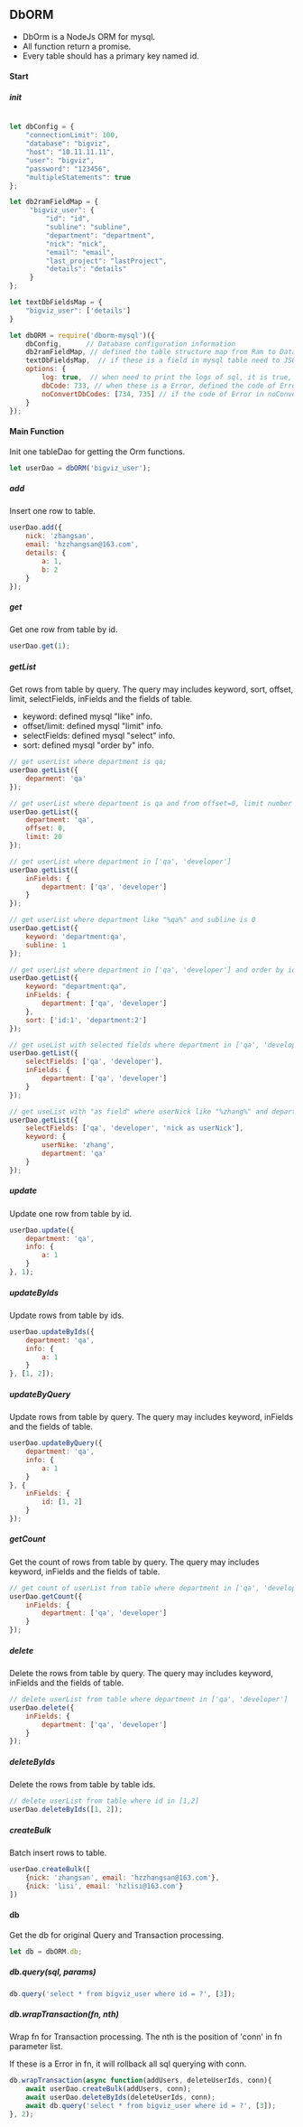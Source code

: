 ## DbORM

- DbOrm is a NodeJs ORM for mysql.
- All function return a promise.
- Every table should has a primary key named id.

#### Start

##### init

```javascript

let dbConfig = {
    "connectionLimit": 100,
    "database": "bigviz",
    "host": "10.11.11.11",
    "user": "bigviz",
    "password": "123456",
    "multipleStatements": true
};

let db2ramFieldMap = {
     "bigviz_user": {
         "id": "id",
         "subline": "subline",
         "department": "department",
         "nick": "nick",
         "email": "email",
         "last_project": "lastProject",
         "details": "details"
     }
};

let textDbFieldsMap = {
    "bigviz_user": ['details']
}

let dbORM = require('dborm-mysql')({
    dbConfig,      // Database configuration information
    db2ramFieldMap, // defined the table structure map from Ram to Database
    textDbFieldsMap,  // if these is a field in mysql table need to JSON.parse or JSON.stringify, you need to add it.
    options: {
        log: true,  // when need to print the logs of sql, it is true, default false.
        dbCode: 733, // when these is a Error, defined the code of Error， default 733.
        noConvertDbCodes: [734, 735] // if the code of Error in noConvertDbCodes, it will not convert it to dbCode. default []
    }
});

```

#### Main Function

Init one tableDao for getting the Orm functions.

```javascript
let userDao = dbORM('bigviz_user');
```


##### add

Insert one row to table.

```javascript
userDao.add({
    nick: 'zhangsan',
    email: 'hzzhangsan@163.com',
    details: {
        a: 1,
        b: 2
    }
});

```

##### get

Get one row from table by id.

```javascript
userDao.get(1);

```

##### getList

Get rows from table by query. The query may includes keyword, sort, offset, limit, selectFields, inFields and the fields of table.

- keyword: defined mysql "like" info.
- offset/limit: defined mysql "limit" info.
- selectFields: defined mysql "select" info.
- sort: defined mysql "order by" info.

```javascript
// get userList where department is qa;
userDao.getList({
    deparment: 'qa'
});

// get userList where department is qa and from offset=0, limit number is 20.
userDao.getList({
    department: 'qa',
    offset: 0,
    limit: 20
});

// get userList where department in ['qa', 'developer']
userDao.getList({
    inFields: {
        department: ['qa', 'developer']
    }
});

// get userList where department like "%qa%" and subline is 0
userDao.getList({
    keyword: 'department:qa',
    subline: 1
});

// get userList where department in ['qa', 'developer'] and order by id desc, department asc
userDao.getList({
    keyword: "department:qa",
    inFields: {
        department: ['qa', 'developer']
    },
    sort: ['id:1', 'department:2']
});

// get useList with selected fields where department in ['qa', 'developer']
userDao.getList({
    selectFields: ['qa', 'developer'],
    inFields: {
        department: ['qa', 'developer']
    }
});

// get useList with "as field" where userNick like "%zhang%" and department like "%qa%"
userDao.getList({
    selectFields: ['qa', 'developer', 'nick as userNick'],
    keyword: {
        userNike: 'zhang',
        department: 'qa'
    }
});

```

##### update

Update one row from table by id.

```javascript
userDao.update({
    department: 'qa',
    info: {
        a: 1
    }
}, 1);

```

##### updateByIds

Update rows from table by ids.

```javascript
userDao.updateByIds({
    department: 'qa',
    info: {
        a: 1
    }
}, [1, 2]);

```

##### updateByQuery

Update rows from table by query. The query may includes keyword, inFields and the fields of table.

```javascript
userDao.updateByQuery({
    department: 'qa',
    info: {
        a: 1
    }
}, {
    inFields: {
        id: [1, 2]
    }
});

```

##### getCount

Get the count of rows from table by query. The query may includes keyword, inFields and the fields of table.

```javascript
// get count of userList from table where department in ['qa', 'developer']
userDao.getCount({
    inFields: {
        department: ['qa', 'developer']
    }
});

```

##### delete

Delete the rows from table by query. The query may includes keyword, inFields and the fields of table.

```javascript
// delete userList from table where department in ['qa', 'developer']
userDao.delete({
    inFields: {
        department: ['qa', 'developer']
    }
});

```

##### deleteByIds

Delete the rows from table by table ids.

```javascript
// delete userList from table where id in [1,2]
userDao.deleteByIds([1, 2]);

```

##### createBulk

Batch insert rows to table.

```javascript
userDao.createBulk([
    {nick: 'zhangsan', email: 'hzzhangsan@163.com'},
    {nick: 'lisi', email: 'hzlisi@163.com'}
])

```

#### db

Get the db for original Query and Transaction processing.

```javascript
let db = dbORM.db;
```

##### db.query(sql, params)

```javascript
db.query('select * from bigviz_user where id = ?', [3]);
```

##### db.wrapTransaction(fn, nth)

Wrap fn for Transaction processing. The nth is the position of 'conn' in fn parameter list.

If these is a Error in fn, it will rollback all sql querying with conn. 

```javascript
db.wrapTransaction(async function(addUsers, deleteUserIds, conn){
    await userDao.createBulk(addUsers, conn);
    await userDao.deleteByIds(deleteUserIds, conn);
    await db.query('select * from bigviz_user where id = ?', [3]);
}, 2);
```



